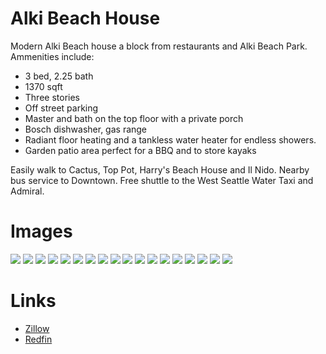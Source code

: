 # Alki Beach House

Modern Alki Beach house a block from restaurants and Alki Beach Park.  Ammenities include:
* 3 bed, 2.25 bath
* 1370 sqft
* Three stories
* Off street parking
* Master and bath on the top floor with a private porch  
* Bosch dishwasher, gas range
* Radiant floor heating and a tankless water heater for endless showers. 
* Garden patio area perfect for a BBQ and to store kayaks

Easily walk to Cactus, Top Pot, Harry's Beach House and Il Nido.  Nearby bus service to Downtown.  Free shuttle to the West Seattle Water Taxi and Admiral.

# Images
![](img/1.jpg)
![](img/2.jpg)
![](img/3.jpg)
![](img/4.jpg)
![](img/5.jpg)
![](img/6.jpg)
![](img/7.jpg)
![](img/8.jpg)
![](img/9.jpg)
![](img/10.jpg)
![](img/11.jpg)
![](img/12.jpg)
![](img/13.jpg)
![](img/14.jpg)
![](img/15.jpg)
![](img/16.jpg)
![](img/17.jpg)
![](img/18.jpg)

# Links
* [Zillow](https://www.zillow.com/homedetails/3019-63rd-Ave-SW-Seattle-WA-98116/96672117_zpid/?view=public)
* [Redfin](https://www.redfin.com/WA/Seattle/3019-63rd-Ave-SW-98116/home/28581271)
